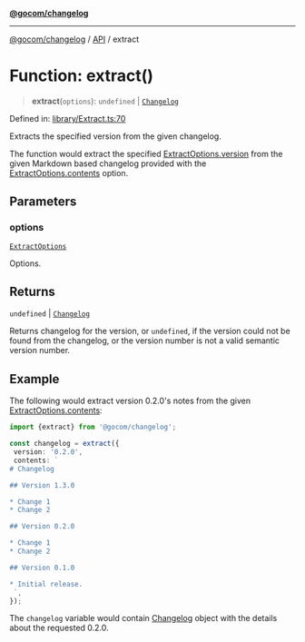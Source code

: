 [**@gocom/changelog**](../README.md)

***

[@gocom/changelog](../README.md) / [API](../Public/API.md) / extract

# Function: extract()

> **extract**(`options`): `undefined` \| [`Changelog`](../Types/API.Changelog.md)

Defined in: [library/Extract.ts:70](https://github.com/gocom/changelog/blob/21d7e94d349fc49650b58fae1fc875c29931421f/src/library/Extract.ts#L70)

Extracts the specified version from the given changelog.

The function would extract the specified [ExtractOptions.version](../Options/API.ExtractOptions.md#version) from the given Markdown based
changelog provided with the [ExtractOptions.contents](../Options/API.ExtractOptions.md#contents) option.

## Parameters

### options

[`ExtractOptions`](../Options/API.ExtractOptions.md)

Options.

## Returns

`undefined` \| [`Changelog`](../Types/API.Changelog.md)

Returns changelog for the version, or `undefined`, if the version could not
be found from the changelog, or the version number is not a valid semantic version number.

## Example

The following would extract version 0.2.0's notes from the given [ExtractOptions.contents](../Options/API.ExtractOptions.md#contents):
```ts
import {extract} from '@gocom/changelog';

const changelog = extract({
 version: '0.2.0',
 contents: `
# Changelog

## Version 1.3.0

* Change 1
* Change 2

## Version 0.2.0

* Change 1
* Change 2

## Version 0.1.0

* Initial release.
 `,
});
```
The `changelog` variable would contain [Changelog](../Types/API.Changelog.md) object with the details about the requested 0.2.0.
